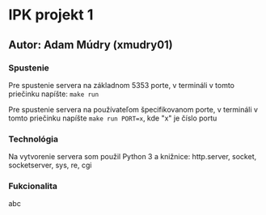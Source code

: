 # IPK projekt 1

## Autor: Adam Múdry (xmudry01)

### Spustenie

Pre spustenie servera na základnom 5353 porte, v termináli v tomto priečinku napíšte: ```make run```

Pre spustenie servera na používateľom špecifikovanom porte, v termináli v tomto priečinku napíšte ```make run PORT=x```, kde "x" je číslo portu

### Technológia

Na vytvorenie servera som použil Python 3 a knižnice: http.server, socket, socketserver, sys, re, cgi

### Fukcionalita

abc
